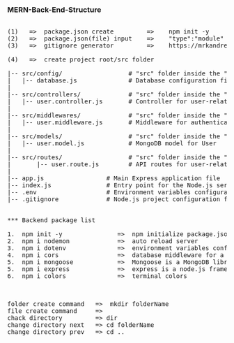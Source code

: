 ﻿### MERN-Back-End-Structure

 <pre>

(1)   =>  package.json create         =>    npm init -y
(2)   =>  package.json(file) input    =>    "type":"module"  =>  for ES6 (file import syntex)
(3)   =>  gitignore generator         =>    https://mrkandreev.name/snippets/gitignore-generator/

(4)   =>  create project root/src folder

|-- src/config/                  # "src" folder inside the "config" folder
|   |-- database.js              # Database configuration file
|
|-- src/controllers/             # "src" folder inside the "controllers" folder
|   |-- user.controller.js       # Controller for user-related operations
|
|-- src/middlewares/             # "src" folder inside the "middlewares" folder
|   |-- user.middleware.js       # Middleware for authentication
|
|-- src/models/                  # "src" folder inside the "models" folder
|   |-- user.model.js            # MongoDB model for User
|
|-- src/routes/                  # "src" folder inside the "routes" folder
|       |-- user.route.js        # API routes for user-related operations
|
|-- app.js                 # Main Express application file
|-- index.js               # Entry point for the Node.js server
|-- .env                   # Environment variables configuration
|-- .gitignore             # Node.js project configuration file


*** Backend package list

1.  npm init -y               =>  npm initialize package.json
2.  npm i nodemon             =>  auto reload server
3.  npm i dotenv              =>  environment variables configuration
4.  npm i cors                =>  database middleware for a Node.js
5.  npm i mongoose            =>  Mongoose is a MongoDB library
5.  npm i express             =>  express is a node.js framework
6.  npm i colors              =>  terminal colors



folder create command   =>  mkdir folderName
file create command     =>  
chack directory         => dir
change directory next   => cd folderName
change directory prev   => cd ..





   
 </pre>
